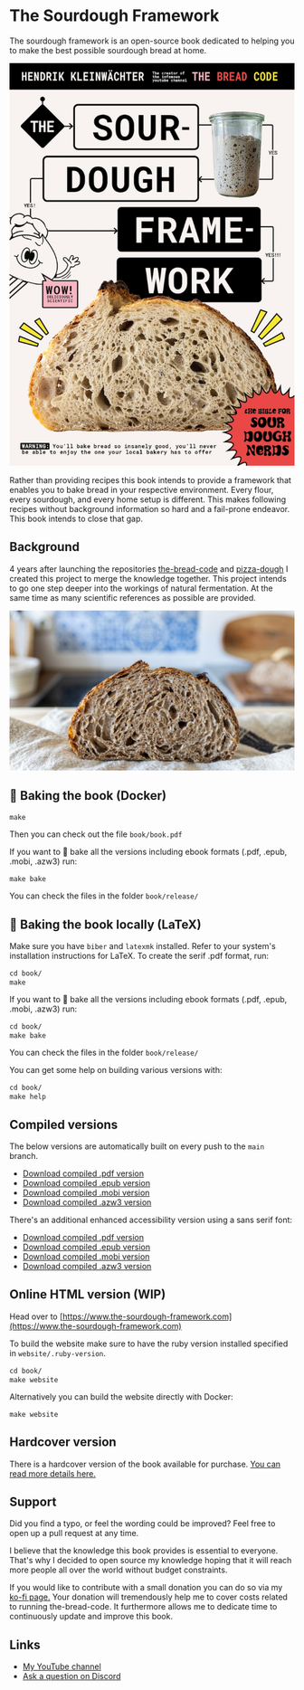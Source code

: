 # The Sourdough Framework

The sourdough framework is an open-source book dedicated to
helping you to make the best possible sourdough bread at home.

![The book cover](book/cover/cover-page.jpg)

Rather than providing recipes this book intends to provide a
framework that enables you to bake bread in your respective
environment. Every flour, every sourdough, and every home setup
is different. This makes following recipes without background
information so hard and a fail-prone endeavor. This book
intends to close that gap.

## Background

4 years after launching the repositories [the-bread-code](https://github.com/hendricius/the-bread-code)
and [pizza-dough](https://github.com/hendricius/pizza-dough) I
created this project to merge the knowledge together. This
project intends to go one step deeper into the workings of
natural fermentation. At the same time as many scientific references
as possible are provided.

![A whole wheat sourdough bread](./book/images/whole-wheat-crumb.jpg)


## 🍞 Baking the book (Docker)

```console
make
```

Then you can check out the file `book/book.pdf`

If you want to 🍞 bake all the versions including ebook formats (.pdf, .epub, .mobi, .azw3) run:

```console
make bake
```

You can check the files in  the folder `book/release/`

## 🍞 Baking the book locally (LaTeX)

Make sure you have `biber` and `latexmk` installed. Refer to your system's
installation instructions for LaTeX. To create the serif .pdf format, run:

```console
cd book/
make
```

If you want to 🍞 bake all the versions including ebook formats (.pdf, .epub, .mobi, .azw3) run:

```console
cd book/
make bake
```

You can check the files in the folder `book/release/`

You can get some help on building various versions with:

```console
cd book/
make help
```
## Compiled versions

The below versions are automatically built on every push to the `main` branch.

* [Download compiled .pdf version](https://www.the-bread-code.io/book.pdf)
* [Download compiled .epub version](https://www.the-bread-code.io/book.epub)
* [Download compiled .mobi version](https://www.the-bread-code.io/book.mobi)
* [Download compiled .azw3 version](https://www.the-bread-code.io/book.azw3)

There's an additional enhanced accessibility version using a sans serif font:

* [Download compiled .pdf version](https://www.the-bread-code.io/book-sans-serif.pdf)
* [Download compiled .epub version](https://www.the-bread-code.io/book-sans-serif.epub)
* [Download compiled .mobi version](https://www.the-bread-code.io/book-sans-serif.mobi)
* [Download compiled .azw3 version](https://www.the-bread-code.io/book-sans-serif.azw3)

## Online HTML version (WIP)

Head over to [https://www.the-sourdough-framework.com](https://www.the-sourdough-framework.com)

To build the website make sure to have the ruby version installed specified in
`website/.ruby-version`.

```console
cd book/
make website
```

Alternatively you can build the website directly with Docker:

```console
make website
```

## Hardcover version

There is a hardcover version of the book available for purchase. [You can
read more details here.](https://breadco.de/physical-book)

## Support

Did you find a typo, or feel the wording could be improved?
Feel free to open up a pull request at any time.

I believe that the knowledge this book provides is essential to everyone.
That's why I decided to open source my knowledge hoping
that it will reach more people all over the world without
budget constraints.

If you would like to contribute with a small donation you can do so
via my [ko-fi page.](https://breadco.de/book) Your donation will tremendously
help me to cover costs related to running the-bread-code. It furthermore allows
me to dedicate time to continuously update and improve this book.

## Links

* [My YouTube channel](https://youtube.com/c/thebreadcode)
* [Ask a question on Discord](https://breadco.de/discord)
